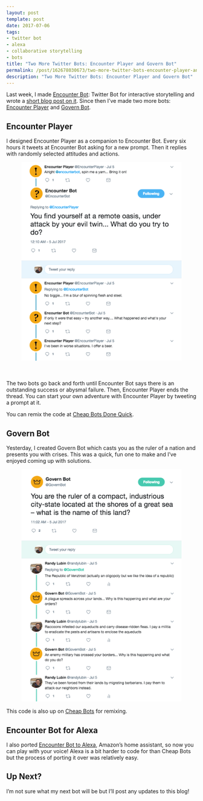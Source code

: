 ```yaml
---
layout: post
template: post
date: 2017-07-06
tags:
- twitter bot
- alexa
- collaborative storytelling
- bots
title: "Two More Twitter Bots: Encounter Player and Govern Bot"
permalink: /post/162678030673/two-more-twitter-bots-encounter-player-and-govern
description: "Two More Twitter Bots: Encounter Player and Govern Bot"
---
```

<p>Last week, I made <a href="https://twitter.com/EncounterBot">Encounter Bot</a>: Twitter Bot for interactive storytelling and wrote a <a href="http://blog.randylubin.com/post/162413285163/making-a-interactive-story-bot">short blog post on it</a>. Since then I’ve made two more bots: <a href="https://twitter.com/encounterplayer">Encounter Player</a> and <a href="https://twitter.com/governbot">Govern Bot</a>.</p><h2>Encounter Player</h2><p>I designed Encounter Player as a companion to Encounter Bot. Every six hours it tweets at Encounter Bot asking for a new prompt. Then it replies with randomly selected attitudes and actions.</p><figure class="tmblr-full" data-orig-height="778" data-orig-width="628"><img src="/images/78d7e90950f329aca31e5b886b8fd2bd54db6c1ec0204bb8a6e5d3f50e4c7f6d.png" data-orig-height="778" data-orig-width="628"></figure><p><br><br>The two bots go back and forth until Encounter Bot says there is an outstanding success or abysmal failure. Then, Encounter Player ends the thread. You can start your own adventure with Encounter Player by tweeting a prompt at it.</p><p>You can remix the code at <a href="http://cheapbotsdonequick.com/source/EncounterPlayer">Cheap Bots Done Quick</a>.</p><h2>Govern Bot</h2><p>Yesterday, I created Govern Bot which casts you as the ruler of a nation and presents you with crises. This was a quick, fun one to make and I’ve enjoyed coming up with solutions.</p><figure class="tmblr-full" data-orig-height="911" data-orig-width="629"><img src="/images/0f0b242152b5b8c3568d996ad542bfaaf8e486acaa4a0350f4c302f2f96ed00c.png" data-orig-height="911" data-orig-width="629"></figure><p>This code is also up on <a href="http://cheapbotsdonequick.com/source/GovernBot">Cheap Bots</a> for remixing.</p><h2>Encounter Bot for Alexa</h2><p>I also ported <a href="http://amzn.to/2sumY5o">Encounter Bot to Alexa</a>, Amazon’s home assistant, so now you can play with your voice! Alexa is a bit harder to code for than Cheap Bots but the process of porting it over was relatively easy.</p><h2>Up Next?</h2><p>I’m not sure what my next bot will be but I’ll post any updates to this blog!</p>